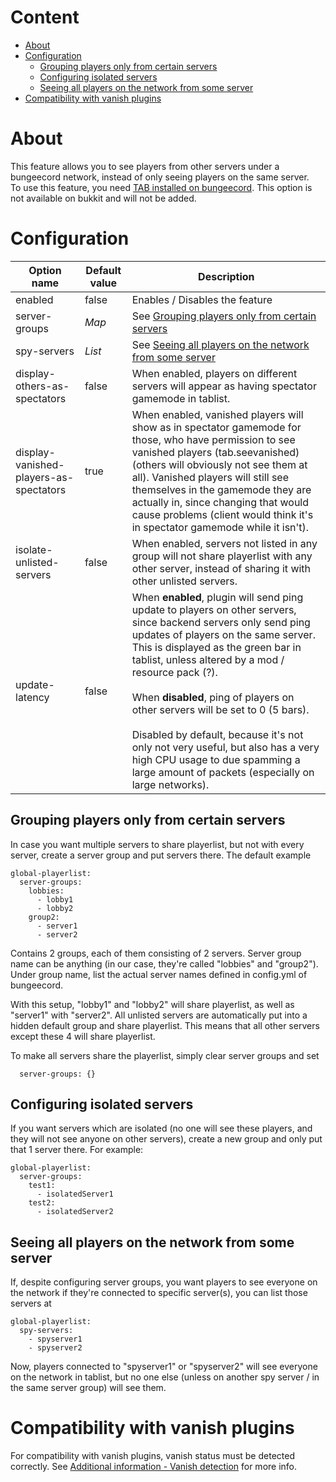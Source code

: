 # Content
* [About](#about)
* [Configuration](#configuration)
  * [Grouping players only from certain servers](#grouping-players-only-from-certain-servers)
  * [Configuring isolated servers](#configuring-isolated-servers)
  * [Seeing all players on the network from some server](#seeing-all-players-on-the-network-from-some-server)
* [Compatibility with vanish plugins](#compatibility-with-vanish-plugins)

# About
This feature allows you to see players from other servers under a bungeecord network, instead of only seeing players on the same server.  
To use this feature, you need [TAB installed on bungeecord](https://github.com/NEZNAMY/TAB/wiki/Installation#bungeecord). This option is not available on bukkit and will not be added.

# Configuration
| Option name | Default value | Description |
| ------------- | ------------- | ------------- |
| enabled | false | Enables / Disables the feature |
| server-groups | *Map* | See [Grouping players only from certain servers](#grouping-players-only-from-certain-servers) |
| spy-servers | *List* | See [Seeing all players on the network from some server](#seeing-all-players-on-the-network-from-some-server) |
| display-others-as-spectators | false | When enabled, players on different servers will appear as having spectator gamemode in tablist. |
| display-vanished-players-as-spectators | true | When enabled, vanished players will show as in spectator gamemode for those, who have permission to see vanished players (tab.seevanished) (others will obviously not see them at all). Vanished players will still see themselves in the gamemode they are actually in, since changing that would cause problems (client would think it's in spectator gamemode while it isn't). |
| isolate-unlisted-servers | false | When enabled, servers not listed in any group will not share playerlist with any other server, instead of sharing it with other unlisted servers. |
| update-latency | false | When **enabled**, plugin will send ping update to players on other servers, since backend servers only send ping updates of players on the same server. This is displayed as the green bar in tablist, unless altered by a mod / resource pack (?). <br /> <br />When **disabled**, ping of players on other servers will be set to 0 (5 bars).  <br /> <br />Disabled by default, because it's not only not very useful, but also has a very high CPU usage to due spamming a large amount of packets (especially on large networks). |

## Grouping players only from certain servers
In case you want multiple servers to share playerlist,
but not with every server, create a server group and put servers there.
The default example
```
global-playerlist:
  server-groups:
    lobbies:
      - lobby1
      - lobby2
    group2:
      - server1
      - server2
```
Contains 2 groups, each of them consisting of 2 servers.
Server group name can be anything (in our case, they're called "lobbies" and "group2").
Under group name, list the actual server names defined in config.yml of bungeecord.

With this setup, "lobby1" and "lobby2" will share playerlist, as well as "server1" with "server2". All unlisted servers are automatically put into a hidden default group and share playerlist. This means that all other servers except these 4 will share playerlist.

To make all servers share the playerlist, simply clear server groups and set
```
  server-groups: {}
```

## Configuring isolated servers
If you want servers which are isolated (no one will see these players, and they will not see anyone on other servers),
create a new group and only put that 1 server there.
For example:
```
global-playerlist:
  server-groups:
    test1:
      - isolatedServer1
    test2:
      - isolatedServer2
```

## Seeing all players on the network from some server
If, despite configuring server groups,
you want players to see everyone on the network if they're connected to specific server(s),
you can list those servers at
```
global-playerlist:
  spy-servers:
    - spyserver1
    - spyserver2
```
Now, players connected to "spyserver1" or "spyserver2" will see everyone on the network in tablist, but no one else (unless on another spy server / in the same server group) will see them.

# Compatibility with vanish plugins
For compatibility with vanish plugins, vanish status must be detected correctly. See [Additional information - Vanish detection](https://github.com/NEZNAMY/TAB/wiki/Additional-information#vanish-detection) for more info.